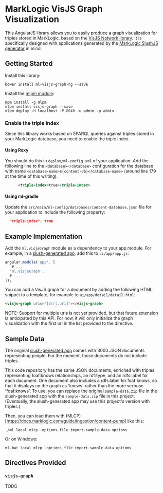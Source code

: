 # MarkLogic VisJS Graph Visualization

This AngularJS library allows you to easily produce a graph visualization for
triples stored in MarkLogic, based on the [VisJS Network
library](http://visjs.org/docs/network/). It is specifically designed with
applications generated by the [MarkLogic SlushJS
generator](https://github.com/marklogic/slush-marklogic-node) in mind.

## Getting Started

Install this library:

    bower install ml-visjs-graph-ng --save

Install the [mlpm module](https://github.com/patrickmcelwee/mlpm-visjs-graph):

    npm install -g mlpm
    mlpm install visjs-graph --save
    mlpm deploy -H localhost -P 8040 -u admin -p admin

### Enable the triple index

Since this library works based on SPARQL queries against triples stored
in your MarkLogic database, you need to enable the triple index. 

#### Using Roxy

You should do this in `deploy/ml-config.xml` of your application.
Add the following line to the `<database></database>` configuration for the
database with name `<database-name>${content-db}</database-name>` (around line
179 at the time of this writing).

```xml
      <triple-index>true</triple-index>
```

#### Using ml-gradle

Update the ```src/main/ml-config/databases/content-database.json``` file for your application 
to include the following property:

```json
  "triple-index": true
```

## Example Implementation

Add the `ml.visjsGraph` module as a dependency to your app.module. For
example, in a [slush-generated
app](https://github.com/marklogic/slush-marklogic-node), add this to
`ui/app/app.js`:

```javascript
angular.module('app', [
   # ...
  'ml.visjsGraph',
  # ...
]);
```

You can add a VisJS graph for a document by adding the following HTML snippet
to a template, for example to `ui/app/detail/detail.html`:

```html
<visjs-graph uris="[ctrl.uri]"></visjs-graph>
```

NOTE: Support for multiple uris is not yet provided, but that future extension
is anticipated by this API. For now, it will only initialize the graph
visualization with the first uri in the list provided to the directive.

## Sample Data

The original [slush-generated
app](https://github.com/marklogic/slush-marklogic-node) comes with 3000 JSON
documents representing people. For the moment, those documents do not include
triples.

This code repository has the same JSON documents, enriched with triples
representing foaf:knows relationships, an rdf:type, and an rdfs:label for each
document. One document also includes a rdfs:label for foaf:knows, so that it
displays on the graph as 'knows' rather than the more verbose 'foaf:knows'. To
use, you can replace the original `sample-data.zip` file in the slush-generated
app with the `sample-data.zip` file in this project. (Eventually, the
slush-generated app may use this project's version with triples.)

Then, you can load them with
(MLCP)[https://docs.marklogic.com/guide/ingestion/content-pump] like this:

    ./ml local mlcp -options_file import-sample-data.options

Or on Windows:

    ml.bat local mlcp -options_file import-sample-data.options

## Directives Provided

### `visjs-graph`

TODO

